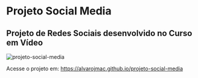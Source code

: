 # Projeto Social Media
## Projeto de Redes Sociais desenvolvido no Curso em Vídeo

![projeto-social-media](https://user-images.githubusercontent.com/99209300/183509874-974e0287-b952-4b57-abd7-c3675e160dfe.png)


Acesse o projeto em: https://alvarojmac.github.io/projeto-social-media
